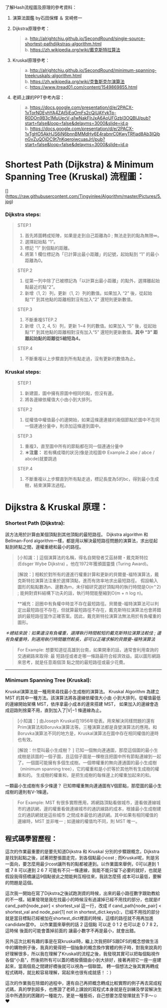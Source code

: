 
了解Hash流程圖及原理的參考資料：
1. 演算法圖鑑 by石田保輝 ＆ 宮崎修一

2. Dijkstra原理參考：

   >a. http://alrightchiu.github.io/SecondRound/single-source-shortest-pathdijkstras-algorithm.html                                                                   
   >b. https://zh.wikipedia.org/wiki/戴克斯特拉算法
    
    
3. Kruskal原理參考：

   >a. http://alrightchiu.github.io/SecondRound/minimum-spanning-treekruskals-algorithm.html  
   >b. https://zh.wikipedia.org/wiki/克鲁斯克尔演算法                
   >c. https://www.itread01.com/content/1549869855.html
   
   
4. 老師上課的PPT參考內容：

    >a. https://docs.google.com/presentation/d/e/2PACX-1vTorNDEyhYA4ZAt5jEqOmFs2cQiUAYvkTp-R0DOn9B3c1MuUecV-a1wNakFIrJxA6AoUFGzbl3OQBIJ/pub?start=false&loop=false&delayms=3000&slide=id.p             
    >b. https://docs.google.com/presentation/d/e/2PACX-1vTgHO5AkHJS6iN6bnnBMMdHv6E4rabnrC0KwyTRfjad8Ab3IQjbnGvZuQOjDC9t7nKqeroiwcuasJrI/pub?start=false&loop=false&delayms=3000&slide=id.p

# Shortest Path (Dijkstra) & Minimum Spanning Tree (Kruskal) 流程圖：

[] (https://raw.githubusercontent.com/Tingyinlee/Algorithm/master/Pictures/5.jpg)

### Dijkstra steps:

>STEP.1
>1. 首先將圖轉成矩陣，如果是走到自己距離為0 ; 無法走到的點為無限∞。
>2. 選擇起始點 “1”。
>3. 標記 “1” 到個點的距離。
>4. 將第 1 欄位標記為「已計算出最小距離」的記號，起始點到 “1” 的最小距離為0。

>STEP.2
>1. 從第一列中除了已被標記為「以計算出最小距離」的點外，選擇離起始點最近的點“2”。
>2. 新增（1, 2）列，更新（1, 2）列的數值。如果加入 “2” 後，從起始點“1” 到其他點的距離相對沒有加入“2” 還短則更新數值。

>STEP.3
>1. 不斷重複STEP.2
>2. 新增（1, 2, 4, 5）列，更新 1~4 列的數值。如果加入 “5” 後，從起始點“1” 到其他點的距離相對沒有加入“5” 還短則更新數值。**其中 “3” 距離起始點的距離從5縮短為4。**

>STEP.4
>1. 不斷重複以上步驟直到所有點走過，沒有更新的數值為止。

### Kruskal steps:

>STEP.1
>1. 新建圖，圖中擁有原圖中相同的點，但沒有邊。
>2. 將各邊線依權值大小由小到大排列。

>STEP.2
>1. 從權值中權值最小的邊開始，如果這條邊連接的兩個節點於圖中不在同一個連通分量中，則添加這條邊到圖中。

>STEP.3
>1. 重複3，直至圖中所有的節點都在同一個連通分量中
>2. **＊注意：** 若有構成環的狀況(像是流程圖中 Example.2 abe / abce / abcde)就要跳過

>STEP.4
>1. 不斷重複以上步驟直到所有點走過，標記長度為5的bc，得到最小生成樹，結束演算法過程。


# Dijkstra & Kruskal 原理：

### Shortest Path (Dijkstra): 
該方法用於計算由某個頂點到其他頂點的最短路徑。
Dijkstra algorithm 和 Bellman-Ford algorithm一樣，都是用以解決最短路徑問題的演算法，求出從起點到終點之間，邊權重總和最小的路徑。

>[小知識：]
這個演算法的名稱，得名自開發者艾茲赫爾・戴克斯特拉 (Edsger Wybe Dijkstra) 。他在1972年獲頒圖靈獎 (Turing Award)。

>[解說：]
相較於對所有的邊進行權重計算和更新的貝爾曼-福特演算法，戴克斯特拉演算法注重於選擇頂點，進而有效率地求出最短路徑。
假設輸入圖形的點點數為n、邊數為m，未仔細研究選好頂點時的執行時間是O(n⌃2) ; 能夠對資料結構下功夫的話，執行時間能壓縮到O(m + n log n)。

>**補充：迴圈中有負權中時並不存在最短路徑。貝爾曼-福特演算法可以判定出最短路徑不存在，但就算最短路徑不存在，戴克斯特拉演算法也會將錯誤的最短路徑當作正確答案。因此，戴克斯特拉演算法無法用於有負權重的圖形。

*＊總結來說：如果邊沒有負權重，選擇執行時間較短的戴克斯特拉演算法較佳 ; 邊有負權重時，則選用執行時間雖然較長，卻可以正確求解的貝爾曼-福特演算法*

> For Example:
想要知道從高雄到台南，如果開車的話，通常會利用查詢的交通網路來取得: 最 短路徑或者走哪一條路最符合經濟效益。諾以圖形網路來思考，就是任意兩個頂 點之間的最短路徑或最少花費。
***
###  Minimum Spanning Tree (Kruskal): 
Kruskal演算法是一種用來尋找最小生成樹的演算法。
Kruskal Algorithm 為建立 MST 的其中一種方法。該演算法將各邊線依權值大小由 小到大排列，從權值最低的邊線開始架構 MST，依序拿最小成本的邊來搭建 MST， 如果加入的邊線會造成迴路則捨棄不用，直到加入了|V|−1 條邊線為止。

>[小知識：]
由Joseph Kruskal在1956年發表。用來解決同樣問題的還有Prim演算法和Boruvka演算法等。三種演算法都是貪婪演算法的應用。和Boruvka演算法不同的地方是，Kruskal演算法在圖中存在相同權值的邊時也有效。

>[解說：什麼叫最小生成樹？ ]
已知一個無向連通圖，那麼這個圖的最小生成樹是該圖的一個子圖，且這個子圖是一棵樹且把圖中所有節點連線到一起了。一個圖可能擁有多個生成樹。一個帶權重的無向連通圖的最小生成樹（minimum spanning tree），它的權重和是小於等於其他所有生成樹的權重和的。 
生成樹的權重和，是把生成樹的每條邊上的權重加起來的和。

一顆最小生成樹有多少條邊？ 
已知帶權重無向連通圖有V個節點，那麼圖的最小生成樹的邊則有V-1條邊。

> For Example:
MST 有很多實際應用，將網路頂點看做城市，邊看做連線城市的通訊網，邊的權重看做連線城市的通訊線路的成本，根據最小生成樹建立的通訊網就是這些城市 之間成本最低的通訊網。其中如果有相同權值的邊線時，MST 並非唯一 ; 如邊線的權值均不同，則 MST 唯一。


## 程式碼學習歷程： 

這次的作業最重要的是要先知道Dijkstra 和 Kruskal 分別的步驟跟概念，Dijkstra是找到起點之後，試著把整張圖走完，到各個點最小cost ; 而Kruskal呢，則是另一面向，要怎麼用最少cost讓所有的點都被連到。以作業圖來舉例，0可以連到 1 或 7  8 可以連到 2  6 7  可能有不只一條連線，我能不能只留下必要的就好，也就是假設我得搭橋讓這9個點彼此之間能夠互相往來，我該怎麼搭 成本可以最低，要解的問題是這個。
    
這次我一開始在寫了Dijkstra之後試跑測資的時候，出來的最小路徑數字跟助教給的不一樣。結果發現是我在找最小的時候沒有過濾掉已經不用找的部分，也就是if cand_path[node_pair] < shortest_val 這一行，改成 if cand_path[node_pair] < shortest_val and node_pair[1] not in shortest_dict.keys():，已經不用找的部分就是當目標點已經被加在shortest_dict裡面的時候，這樣的路徑就不用再加進candidate當中。 以作業圖來舉例的話 2 這個點 可以走 0 1 2 也可以走 0 7 8 2，這時候 後面的可能會蓋掉前面的 讓最小數字不再是最小，就會出錯。
    
另外這次比較有趣的事是在寫kruskal時，繼上次我把BFS跟DFS的概念想做生活中的購物例子後，我真的覺得把一個抽象的概念換作實體的例子時，對我來說真的好理解很多，所以我在理解了Kruskal的流程之後，我發現其實可以把每個點視作各個“小島”，然後把所有可以蓋的橋按價錢由小到大排好，接著再把它一座一座建起來，當兩個島之間建好橋後就可以視為一個聯盟。 轉一個想法之後其實再轉成程式碼時，就比較容易理解，寫起來也很有成就感！：）
        
這次的作業我在除錯的過程中，還有自己再把概念轉成比較實際的例子再去寫成程式碼，真的學到超多，也應證了老師上課說的寫程式本身就是在訓練及學習解決生活中所遇到的困難的一種能力，更是一種藝術，自己想要怎麼發揮就去下手～☺❤️

